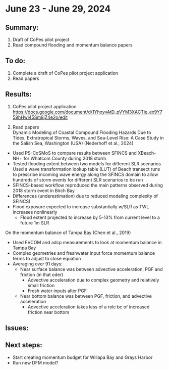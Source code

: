 # June 23 - June 29, 2024

## Summary:
1) Draft of CoPes pilot project<br>
2) Read compound flooding and momentum balance papers

## To do:
1) Complete a draft of CoPes pilot project application<br>
2) Read papers<br>

## Results:
1) CoPes pilot project application<br>
https://docs.google.com/document/d/1YhoyvAtD_pVYM3XACTie_ex9Y759hHwi45Sm8jZ4e2o/edit


2) Read papers<br>
Dynamic Modeling of Coastal Compound Flooding Hazards Due to Tides, Extratropical Storms, Waves, and Sea-Level Rise: A Case Study in the Salish Sea, Washington (USA) (Nederhoff et al., 2024)
- Used PS-CoSMoS to compare results between SFINCS and XBeach-NH+ for Whatcom County during 2018 storm
- Tested flooding extent between two models for different SLR scenarios
Used a wave transformation lookup table (LUT) of Beach transect runs to prescribe incoming wave energy along the SFINCS domain to allow hundreds of storm events for different SLR scenarios to be run
- SFINCS-based workflow reproduced the main patterns observed during 2018 storm event in Birch Bay
- Differences (underestimation) due to reduced modeling complexity of SFINCS)
- Flood exposure expected to increase substantially w/SLR as TWL increases nonlinearly
	- Flood extent projected to increase by 5-13% from current level to a future 1m SLR


On the momentum balance of Tampa Bay (Chen et al., 2019)
- Used FVCOM and adcp measurements to look at momentum balance in Tampa Bay
- Complex geometries and freshwater input force momentum balance terms to adjust to close equation
- Averaging over 91 days:
	- Near surface balance was between advective acceleration, PGF and friction (in that oder)
		- Advective acceleration due to complex geometry and relatively small friction
		- Fresh water inputs alter PGF
	- Near bottom balance was between PGF, friction, and advective acceleration
		- Advective acceleration takes less of a role bc of increased friction near bottom


## Issues:

## Next steps:
- Start creating momentum budget for Willapa Bay and Grays Harbor
- Run new DFM model?